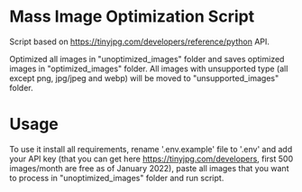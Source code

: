 # Mass Image Optimization Script
Script based on https://tinyjpg.com/developers/reference/python API.

Optimized all images in "unoptimized_images" folder and saves optimized images in "optimized_images" folder. All images with unsupported type (all except png, jpg/jpeg and webp) will be moved to "unsupported_images" folder.

# Usage
To use it install all requirements, rename '.env.example' file to '.env' and add your API key (that you can get here https://tinyjpg.com/developers, first 500 images/month are free as of January 2022), paste all images that you want to process in "unoptimized_images" folder and run script.